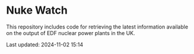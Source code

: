 # Nuke Watch

This repository includes code for retrieving the latest information available on the output of EDF nuclear power plants in the UK.

Last updated: 2024-11-02 15:14